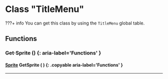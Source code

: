 # Class "TitleMenu"

???+ info
    You can get this class by using the `TitleMenu` global table.
        
## Functions

### Get·Sprite () {: aria-label='Functions' }
#### [Sprite](../Sprite.md) GetSprite ( ) {: .copyable aria-label='Functions' }

___